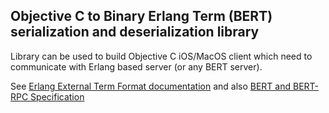 ## Objective C to Binary Erlang Term (BERT) serialization and deserialization library

Library can be used to build Objective C iOS/MacOS client which need to communicate with Erlang based server (or any BERT server). 

See [Erlang External Term Format documentation](http://erlang.org/doc/apps/erts/erl_ext_dist.html) and also [BERT and BERT-RPC Specification](http://bert-rpc.org)

